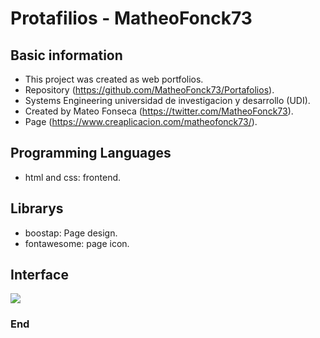 # Protafilios - MatheoFonck73

## Basic information
- This project was created as web portfolios.
- Repository (https://github.com/MatheoFonck73/Portafolios).
- Systems Engineering universidad de investigacion y desarrollo (UDI).
- Created by Mateo Fonseca (https://twitter.com/MatheoFonck73).
- Page (https://www.creaplicacion.com/matheofonck73/).

## Programming Languages
- html and css: frontend.

## Librarys
- boostap: Page design.
- fontawesome: page icon.

## Interface
![](https://i.postimg.cc/QCKZtTGp/Sin-t-tulo.png)

### End
